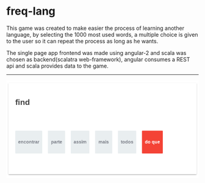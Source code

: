 # freq-lang

This game was created to make easier the process of learning another language, by selecting the 1000 most used words, a multiple choice is given to the user so it can repeat the process as long as he wants.

The single page app frontend was made using angular-2 and scala was chosen as backend(scalatra web-framework), angular consumes a REST api and scala provides data to the game.

-----------------

<div align="center">
  <img src="https://github.com/jrabello/freq-lang/raw/master/img/sc.png">
</div>